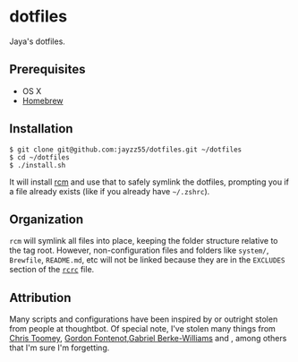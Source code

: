 # dotfiles

Jaya's dotfiles.

## Prerequisites

* OS X
* [Homebrew](http://brew.sh/)

## Installation

    $ git clone git@github.com:jayzz55/dotfiles.git ~/dotfiles
    $ cd ~/dotfiles
    $ ./install.sh

It will install [rcm] and use that to safely symlink the dotfiles, prompting you
if a file already exists (like if you already have `~/.zshrc`).

[rcm]: http://thoughtbot.github.io/rcm/rcm.7.html

## Organization

`rcm` will symlink all files into place, keeping the folder structure relative
to the tag root. However, non-configuration files and folders like `system/`,
`Brewfile`, `README.md`, etc will not be linked because they are in the
`EXCLUDES` section of the [`rcrc`](/rcrc) file.

## Attribution

Many scripts and configurations have been inspired by or outright stolen from
people at thoughtbot. Of special note, I've stolen many things from
[Chris Toomey], [Gordon Fontenot],[Gabriel Berke-Williams] and , among others that I'm sure I'm forgetting.

[Chris Toomey]: https://github.com/christoomey/dotfiles
[Gordon Fontenot]: https://github.com/gfontenot/dotfiles
[Gabriel Berke-Williams]: https://github.com/gabebw/dotfiles
